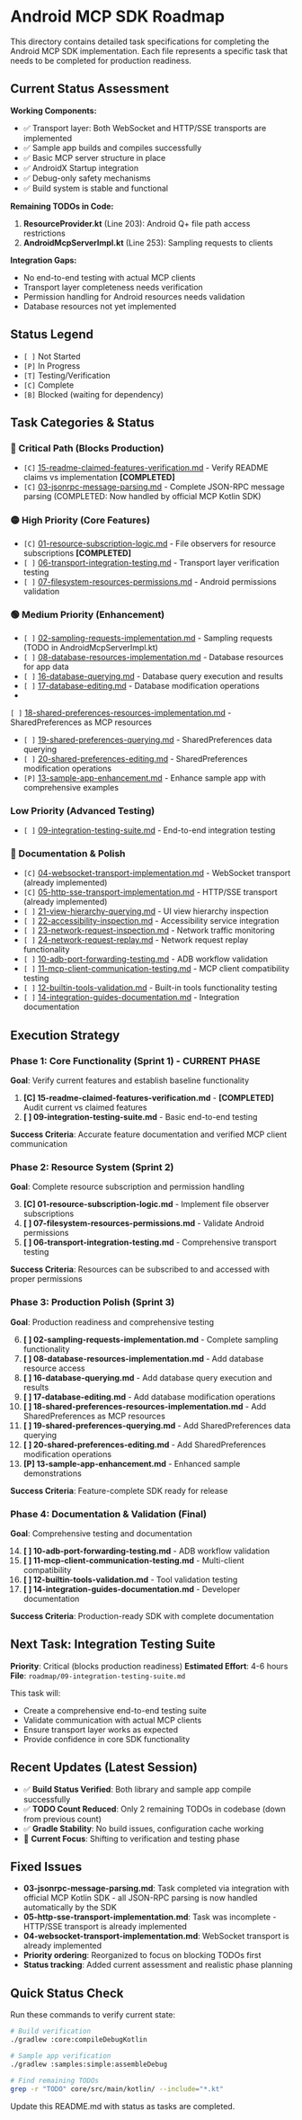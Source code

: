 # Android MCP SDK Roadmap

This directory contains detailed task specifications for completing the Android MCP SDK implementation. Each file represents a specific task that needs to be completed for production readiness.

## Current Status Assessment

**Working Components:**

- ✅ Transport layer: Both WebSocket and HTTP/SSE transports are implemented
- ✅ Sample app builds and compiles successfully
- ✅ Basic MCP server structure in place
- ✅ AndroidX Startup integration
- ✅ Debug-only safety mechanisms
- ✅ Build system is stable and functional

**Remaining TODOs in Code:**

1. **ResourceProvider.kt** (Line 203): Android Q+ file path access restrictions
2. **AndroidMcpServerImpl.kt** (Line 253): Sampling requests to clients

**Integration Gaps:**

- No end-to-end testing with actual MCP clients
- Transport layer completeness needs verification
- Permission handling for Android resources needs validation
- Database resources not yet implemented

## Status Legend

- `[ ]` Not Started
- `[P]` In Progress
- `[T]` Testing/Verification
- `[C]` Complete
- `[B]` Blocked (waiting for dependency)

## Task Categories & Status

### 🔴 Critical Path (Blocks Production)

- `[C]` [15-readme-claimed-features-verification.md](15-readme-claimed-features-verification.md) -
  Verify README claims vs implementation **[COMPLETED]**
- `[C]` [03-jsonrpc-message-parsing.md](03-jsonrpc-message-parsing.md) - Complete JSON-RPC message
  parsing (COMPLETED: Now handled by official MCP Kotlin SDK)

### 🟡 High Priority (Core Features)

- `[C]` [01-resource-subscription-logic.md](01-resource-subscription-logic.md) - File observers for
  resource subscriptions **[COMPLETED]**
- `[ ]` [06-transport-integration-testing.md](06-transport-integration-testing.md) - Transport layer
  verification testing
- `[ ]` [07-filesystem-resources-permissions.md](07-filesystem-resources-permissions.md) - Android
  permissions validation

### 🟢 Medium Priority (Enhancement)

- `[ ]` [02-sampling-requests-implementation.md](02-sampling-requests-implementation.md) - Sampling
  requests (TODO in AndroidMcpServerImpl.kt)
- `[ ]` [08-database-resources-implementation.md](08-database-resources-implementation.md) -
  Database resources for app data
- `[ ]` [16-database-querying.md](16-database-querying.md) - Database query execution and results
- `[ ]` [17-database-editing.md](17-database-editing.md) - Database modification operations
-
`[ ]` [18-shared-preferences-resources-implementation.md](18-shared-preferences-resources-implementation.md) -
SharedPreferences as MCP resources
- `[ ]` [19-shared-preferences-querying.md](19-shared-preferences-querying.md) -
  SharedPreferences data querying
- `[ ]` [20-shared-preferences-editing.md](20-shared-preferences-editing.md) -
  SharedPreferences modification operations
- `[P]` [13-sample-app-enhancement.md](13-sample-app-enhancement.md) - Enhance sample app with
  comprehensive examples

### Low Priority (Advanced Testing)

- `[ ]` [09-integration-testing-suite.md](09-integration-testing-suite.md) - End-to-end integration
  testing

### 🔵 Documentation & Polish

- `[C]` [04-websocket-transport-implementation.md](04-websocket-transport-implementation.md) -
  WebSocket transport (already implemented)
- `[C]` [05-http-sse-transport-implementation.md](05-http-sse-transport-implementation.md) -
  HTTP/SSE transport (already implemented)
- `[ ]` [21-view-hierarchy-querying.md](21-view-hierarchy-querying.md) - UI view hierarchy
  inspection
- `[ ]` [22-accessibility-inspection.md](22-accessibility-inspection.md) - Accessibility service
  integration
- `[ ]` [23-network-request-inspection.md](23-network-request-inspection.md) - Network traffic
  monitoring
- `[ ]` [24-network-request-replay.md](24-network-request-replay.md) - Network request replay
  functionality
- `[ ]` [10-adb-port-forwarding-testing.md](10-adb-port-forwarding-testing.md) - ADB workflow
  validation
- `[ ]` [11-mcp-client-communication-testing.md](11-mcp-client-communication-testing.md) - MCP
  client compatibility testing
- `[ ]` [12-builtin-tools-validation.md](12-builtin-tools-validation.md) - Built-in tools
  functionality testing
- `[ ]` [14-integration-guides-documentation.md](14-integration-guides-documentation.md) -
  Integration documentation

## Execution Strategy

### Phase 1: Core Functionality (Sprint 1) - **CURRENT PHASE**

**Goal**: Verify current features and establish baseline functionality

1. **[C] 15-readme-claimed-features-verification.md** - **[COMPLETED]** Audit current vs claimed
   features
2. **[ ] 09-integration-testing-suite.md** - Basic end-to-end testing

**Success Criteria**: Accurate feature documentation and verified MCP client communication

### Phase 2: Resource System (Sprint 2)

**Goal**: Complete resource subscription and permission handling

3. **[C] 01-resource-subscription-logic.md** - Implement file observer subscriptions
4. **[ ] 07-filesystem-resources-permissions.md** - Validate Android permissions
5. **[ ] 06-transport-integration-testing.md** - Comprehensive transport testing

**Success Criteria**: Resources can be subscribed to and accessed with proper permissions

### Phase 3: Production Polish (Sprint 3)

**Goal**: Production readiness and comprehensive testing

6. **[ ] 02-sampling-requests-implementation.md** - Complete sampling functionality
7. **[ ] 08-database-resources-implementation.md** - Add database resource access
8. **[ ] 16-database-querying.md** - Add database query execution and results
9. **[ ] 17-database-editing.md** - Add database modification operations
10. **[ ] 18-shared-preferences-resources-implementation.md** - Add SharedPreferences as MCP
    resources
11. **[ ] 19-shared-preferences-querying.md** - Add SharedPreferences data querying
12. **[ ] 20-shared-preferences-editing.md** - Add SharedPreferences modification operations
13. **[P] 13-sample-app-enhancement.md** - Enhanced sample demonstrations

**Success Criteria**: Feature-complete SDK ready for release

### Phase 4: Documentation & Validation (Final)

**Goal**: Comprehensive testing and documentation

14. **[ ] 10-adb-port-forwarding-testing.md** - ADB workflow validation
15. **[ ] 11-mcp-client-communication-testing.md** - Multi-client compatibility
16. **[ ] 12-builtin-tools-validation.md** - Tool validation testing
17. **[ ] 14-integration-guides-documentation.md** - Developer documentation

**Success Criteria**: Production-ready SDK with complete documentation

## Next Task: Integration Testing Suite

**Priority**: Critical (blocks production readiness)
**Estimated Effort**: 4-6 hours
**File**: `roadmap/09-integration-testing-suite.md`

This task will:

- Create a comprehensive end-to-end testing suite
- Validate communication with actual MCP clients
- Ensure transport layer works as expected
- Provide confidence in core SDK functionality

## Recent Updates (Latest Session)

- ✅ **Build Status Verified**: Both library and sample app compile successfully
- ✅ **TODO Count Reduced**: Only 2 remaining TODOs in codebase (down from previous count)
- ✅ **Gradle Stability**: No build issues, configuration cache working
- 🔄 **Current Focus**: Shifting to verification and testing phase

## Fixed Issues

- **03-jsonrpc-message-parsing.md**: Task completed via integration with official MCP Kotlin SDK -
  all JSON-RPC parsing is now handled automatically by the SDK
- **05-http-sse-transport-implementation.md**: Task was incomplete - HTTP/SSE transport is already
  implemented
- **04-websocket-transport-implementation.md**: WebSocket transport is already implemented
- **Priority ordering**: Reorganized to focus on blocking TODOs first
- **Status tracking**: Added current assessment and realistic phase planning

## Quick Status Check

Run these commands to verify current state:

```bash
# Build verification
./gradlew :core:compileDebugKotlin

# Sample app verification  
./gradlew :samples:simple:assembleDebug

# Find remaining TODOs
grep -r "TODO" core/src/main/kotlin/ --include="*.kt"
```

Update this README.md with status as tasks are completed.

